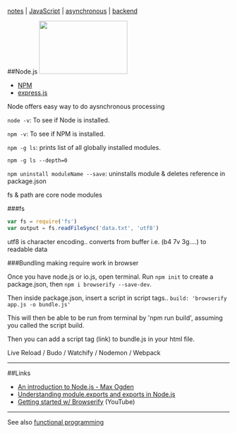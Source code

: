 [notes](../notes.md) | [JavaScript](notes.md) | [asynchronous](../async.md) | [backend](../backend.md)

##Node.js
<a href='https://nodejs.org/en/'><img src="https://nodejs.org/static/images/logos/nodejs-new-pantone-black.png" height="120" width="200"></a>

- [NPM](npm.md)
- [express.js](express.md)

Node offers easy way to do aysnchronous processing

`node -v`: To see if Node is installed.

`npm -v`: To see if NPM is installed.

`npm -g ls`: prints list of all globally installed modules.

`npm -g ls --depth=0`

`npm uninstall moduleName --save`: uninstalls module & deletes reference in package.json

fs & path are core node modules

###fs
```javascript
var fs = require('fs')
var output = fs.readFileSync('data.txt', 'utf8')
```
utf8 is character encoding.. converts from buffer i.e. (b4 7v 3g....) to readable data

###Bundling
making require work in browser

Once you have node.js or io.js, open terminal. Run `npm init` to create a package.json, then `npm i browserify --save-dev`.

Then inside package.json, insert a script in script tags..
`build: 'browserify app.js -o bundle.js'`

This will then be able to be run from terminal by 'npm run build', assuming you called the script build.

Then you can add a script tag (link) to bundle.js in your html file.

Live Reload / Budo / Watchify / Nodemon / Webpack

---

##Links
- [An introduction to Node.js - Max Ogden](https://github.com/maxogden/art-of-node)
- [Understanding module.exports and exports in Node.js](https://www.sitepoint.com/understanding-module-exports-exports-node-js/)
- [Getting started w/ Browserify](https://www.youtube.com/watch?v=CTAa8IcQh1U) (YouTube)

---

See also [functional programming](functional.md)
